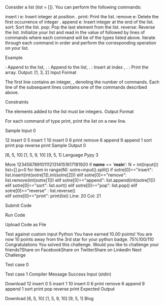 Consider a list (list = []). You can perform the following commands:

insert i e: Insert integer  at position .
print: Print the list.
remove e: Delete the first occurrence of integer .
append e: Insert integer  at the end of the list.
sort: Sort the list.
pop: Pop the last element from the list.
reverse: Reverse the list.
Initialize your list and read in the value of  followed by  lines of commands where each command will be of the  types listed above. Iterate through each command in order and perform the corresponding operation on your list.

Example





: Append  to the list, .
: Append  to the list, .
: Insert  at index , .
: Print the array.
Output:
[1, 3, 2]
Input Format

The first line contains an integer, , denoting the number of commands.
Each line  of the  subsequent lines contains one of the commands described above.

Constraints

The elements added to the list must be integers.
Output Format

For each command of type print, print the list on a new line.

Sample Input 0

12
insert 0 5
insert 1 10
insert 0 6
print
remove 6
append 9
append 1
sort
print
pop
reverse
print
Sample Output 0

[6, 5, 10]
[1, 5, 9, 10]
[9, 5, 1]
Language
Pypy 3

More
1234567891011121314151617181920
if __name__ == '__main__':
    N = int(input())
    list=[]
    p=0
    for item in range(N):
       sotre=input().split()
       if sotre[0]=="insert":
        list.insert(int(sotre[1]),int(sotre[2]))
       elif sotre[0]=="remove":
        list.remove(int(sotre[1]))
       elif sotre[0]=="append":
        list.append(int(sotre[1]))
       elif sotre[0]=="sort":
        list.sort()
       elif sotre[0]=="pop":
        list.pop()
       elif sotre[0]=="reverse" :
        list.reverse()  
       elif sotre[0]=="print":
        print(list) 
Line: 20 Col: 21

Submit Code

Run Code

Upload Code as File

Test against custom input
Python
You have earned 10.00 points!
You are now 10 points away from the 3rd star for your python badge.
75%100/110
Congratulations
You solved this challenge. Would you like to challenge your friends?Share on FacebookShare on TwitterShare on LinkedIn
Next Challenge

Test case 0

Test case 1
Compiler Message
Success
Input (stdin)

Download
12
insert 0 5
insert 1 10
insert 0 6
print
remove 6
append 9
append 1
sort
print
pop
reverse
print
Expected Output

Download
[6, 5, 10]
[1, 5, 9, 10]
[9, 5, 1]
Blog